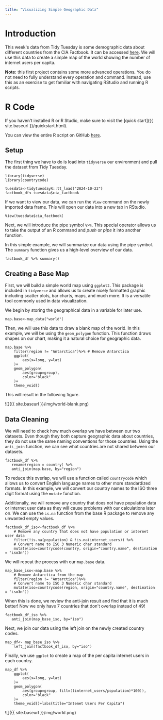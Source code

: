 ```yaml
---
title: "Visualizing Simple Geographic Data"
---
```


# Introduction

This week's data from Tidy Tuesday is some demographic data about different
countries from the CIA Factbook. It can be accessed 
[here](https://github.com/rfordatascience/tidytuesday/blob/master/data/2024/2024-10-22/readme.md).
We will use this data to create a simple map of the world showing the number of 
internet users per capita.

**Note:** this first project contains some more advanced operations. You do not
need to fully understand every operation and command. Instead, use this as an
exercise to get familiar with navigating RStudio and running R scripts. 

# R Code

If you haven't installed R or R Studio, make sure to visit the 
[quick start]({{ site.baseurl }}/quickstart.html).

You can view the entire R script on GitHub [here](https://github.com/Koshkov/r-for-info-studies/blob/main/activites/week2.R).

## Setup 

The first thing we have to do is load into `tidyverse` our environment and 
pull the dataset from Tidy Tuesday. 

```
library(tidyverse)
library(countrycode)

tuesdata<-tidytuesdayR::tt_load("2024-10-22") 
factbook_df<-tuesdata$cia_factbook
```
If we want to view our data, we can run the `View` command on the newly imported 
data frame. This will open our data into a new tab in RStudio. 
```
View(tuesdata$cia_factbook)
```

Next, we will introduce the pipe symbol `%>%`. This special operator allows us
to take the output of an R command and *push* or *pipe* it into another function.

In this simple example, we will summarize our data using the pipe symbol. 
The `summary` function gives us a high-level overview of our data.
```
factbook_df %>% summary()
```

## Creating a Base Map

First, we will build a simple world map using `ggplot2`. This package is 
included in `tidyverse` and allows us to create nicely formatted graphic including
scatter plots, bar charts, maps, and much more. It is a versatile tool commonly 
used in data visualization.

We begin by storing the geographical data  in a variable for later use.
```
map.base<-map_data("world") 
```
Then, we will use this data to draw a blank map of the world.
In this example, we will be using the `geom_polygon` function. This function 
draws shapes on our chart, making it a natural choice for geographic data.
```
map.base %>% 
    filter(region != "Antarctica")%>% # Remove Antarctica 
    ggplot(
        aes(x=long, y=lat)
    )+
    geom_polygon(
        aes(group=group),
        color="black"
    )+
    theme_void()
```

This will result in the following figure.

![]({{ site.baseurl }}/img/world-blank.png)

## Data Cleaning

We will need to check how much overlap we have between our two datasets. Even
though they both capture geographic data about countries, they do not use the 
same naming conventions for those countries. Using the `anti_join` function, we
can see what countries are not shared between our datasets.
```
factbook_df %>% 
   rename(region = country) %>%
   anti_join(map.base, by="region")
```
To reduce this overlap, we will use a function called `countrycode` which 
allows us to convert English language names to other more standardized formats.
In this example, we will convert our country names to the ISO three digit format
using the `mutate` function.

Additionally, we will remove any country that does not have population data
or internet user data as they will cause problems with our calculations later on. We 
can use the `is.na` function from the base R package to remove any unwanted
empty values.
```
factbook_df_iso<-factbook_df %>% 
    # Remove any country that does not have population or internet user data
    filter(!is.na(population) & !is.na(internet_users)) %>%
    # Convert name to ISO 3 Numeric char standard 
    mutate(iso=countrycode(country, origin="country.name", destination = "iso3n"))
```
We will repeat the process with our `map.base` data.
```
map_base_iso<-map.base %>%
    # Remove Antarctica from the map
    filter(region != "Antarctica")%>%
    # Convert name to ISO 3 Numeric char standard 
    mutate(iso=countrycode(region, origin="country.name", destination = "iso3n"))
 ```
When this is done, we review the anti-join result and find that it is much better!
Now we only have 7 countries that don't overlap instead of 49!
 ```
factbook_df_iso %>% 
    anti_join(map_base_iso, by="iso")
```

Next, we join our data using the left join on the newly created country codes.
```
map_df<- map_base_iso %>%
    left_join(factbook_df_iso, by="iso")
```

Finally, we use `ggplot` to create a map of the per capita internet users
in each country.
```
map_df %>% 
    ggplot(
        aes(x=long, y=lat)
    )+
    geom_polygon(
        aes(group=group, fill=((internet_users/population)*100)),
        color="black"
    )+
    theme_void()+labs(title="Intenet Users Per Capita")
```
![]({{ site.baseurl }}/img/world.png)
